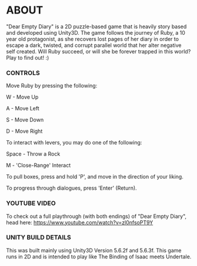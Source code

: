 # ABOUT #

"Dear Empty Diary" is a 2D puzzle-based game that is heavily story based and developed using Unity3D.
The game follows the journey of Ruby, a 10 year old protagonist, as she recovers lost pages of her diary in order to escape a dark, twisted, and corrupt parallel world that her alter negative self created.
Will Ruby succeed, or will she be forever trapped in this world? 
Play to find out! :)

### CONTROLS ###

Move Ruby by pressing the following:

W - Move Up

A - Move Left

S - Move Down

D - Move Right

To interact with levers, you may do one of the following:

Space - Throw a Rock

M - 'Close-Range' Interact

To pull boxes, press and hold 'P', and move in the direction of your liking.

To progress through dialogues, press 'Enter' (Return).

### YOUTUBE VIDEO ###

To check out a full playthrough (with both endings) of "Dear Empty Diary", head here: https://www.youtube.com/watch?v=zl0nfsoPT9Y

### UNITY BUILD DETAILS ###

This was built mainly using Unity3D Version 5.6.2f and 5.6.3f.
This game runs in 2D and is intended to play like The Binding of Isaac meets Undertale.
